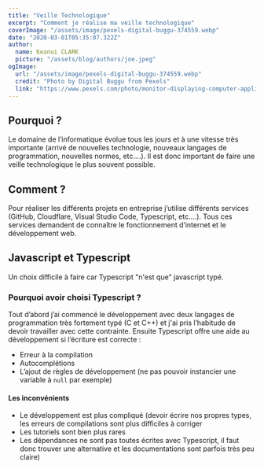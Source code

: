 ```yaml
---
title: "Veille Technologique"
excerpt: "Comment je réalise ma veille technologique"
coverImage: "/assets/image/pexels-digital-buggu-374559.webp"
date: "2020-03-01T05:35:07.322Z"
author:
  name: Keanui CLARK
  picture: "/assets/blog/authors/joe.jpeg"
ogImage:
  url: "/assets/image/pexels-digital-buggu-374559.webp"
  credit: "Photo by Digital Buggu from Pexels"
  link: "https://www.pexels.com/photo/monitor-displaying-computer-application-374559/?utm_content=attributionCopyText&utm_medium=referral&utm_source=pexels"
---
```


## Pourquoi ?

Le domaine de l’informatique évolue tous les jours et à une vitesse très importante (arrivé de nouvelles technologie, nouveaux langages de programmation, nouvelles normes, etc.…). Il est donc important de faire une veille technologique le plus souvent possible.

## Comment ?

Pour réaliser les différents projets en entreprise j’utilise différents services (GitHub, Cloudflare, Visual Studio Code, Typescript, etc.…).
Tous ces services demandent de connaître le fonctionnement d’internet et le développement web.

## Javascript et Typescript
Un choix difficile à faire car Typescript "n'est que" javascript typé. 
### Pourquoi avoir choisi Typescript ?
Tout d’abord j’ai commencé le développement avec deux langages de programmation très fortement typé (C et C++) et j'ai pris l’habitude de devoir travailler avec cette contrainte. 
Ensuite Typescript offre une aide au développement si l’écriture est correcte :
-	Erreur à la compilation
-	Autocomplétions
-	L’ajout de règles de développement (ne pas pouvoir instancier une variable à ```null``` par exemple)

#### Les inconvénients
-	Le développement est plus compliqué (devoir écrire nos propres types, les erreurs de compilations sont plus difficiles à corriger
-	Les tutoriels sont bien plus rares
-	Les dépendances ne sont pas toutes écrites avec Typescript, il faut donc trouver une alternative et les documentations sont parfois très peu claire)